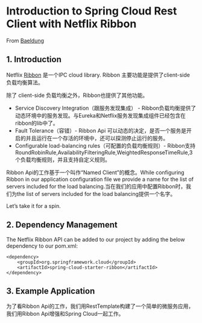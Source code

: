 # Introduction to Spring Cloud Rest Client with Netflix Ribbon 

From [Baeldung](http://www.baeldung.com/spring-cloud-rest-client-with-netflix-ribbon)

## 1. Introduction  

Netflix [Ribbon](https://github.com/Netflix/ribbon) 是一个IPC cloud library. Ribbon 主要功能是提供了client-side 负载均衡算法。  

除了 client-side 负载均衡之外，Ribbon也提供了其他功能。

* Service Discovery Integration（跟服务发现集成） - Ribbon负载均衡提供了动态环境中的服务发现。与Eureka和Netflix服务发现集成组件已经包含在ribbon的lib中了。 
* Fault Tolerance（容错）- Ribbon Api 可以动态的决定，是否一个服务是开启的并且运行在一个存活的环境中，还可以探测停止运行的服务。  
* Configurable load-balancing rules（可配置的负载均衡规则）- Ribbon支持 RoundRobinRule,AvailabilityFilteringRule,WeightedResponseTimeRule,3个负载均衡规则，并且支持自定义规则。  

Ribbon Api的工作基于一个叫作“Named Client”的概念。While configuring Ribbon in our application configuration file we provide a name for the list of servers included for the load balancing.当在我们的应用中配置Ribbon时，我们为the list of servers included for the load balancing提供一个名字。  

Let’s take it for a spin.

## 2. Dependency Management  

The Netflix Ribbon API can be added to our project by adding the below dependency to our pom.xml: 

```
<dependency>
    <groupId>org.springframework.cloud</groupId>
    <artifactId>spring-cloud-starter-ribbon</artifactId>
</dependency>
```

## 3. Example Application  

为了看Ribbon Api的工作，我们用RestTemplate构建了一个简单的微服务应用，我们用Ribbon Api增强和Spring Cloud一起工作。

